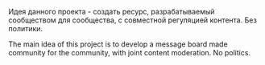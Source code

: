 Идея данного проекта - создать ресурс, разрабатываемый сообществом для сообщества, с совместной регуляцией контента. Без политики.

The main idea of this project is to develop a message board made community for the community, with joint content moderation. No politics.
